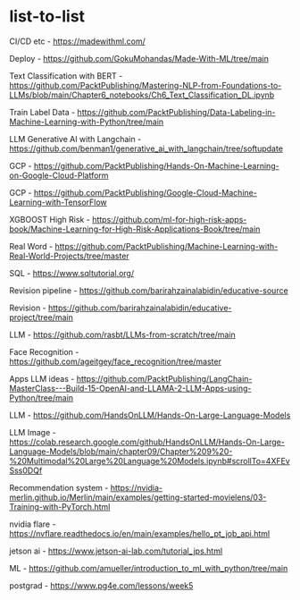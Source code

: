 # list-to-list


CI/CD etc - https://madewithml.com/

Deploy - https://github.com/GokuMohandas/Made-With-ML/tree/main

Text Classification with BERT - https://github.com/PacktPublishing/Mastering-NLP-from-Foundations-to-LLMs/blob/main/Chapter6_notebooks/Ch6_Text_Classification_DL.ipynb

Train Label Data - https://github.com/PacktPublishing/Data-Labeling-in-Machine-Learning-with-Python/tree/main

LLM Generative AI with Langchain - https://github.com/benman1/generative_ai_with_langchain/tree/softupdate

GCP - https://github.com/PacktPublishing/Hands-On-Machine-Learning-on-Google-Cloud-Platform

GCP - https://github.com/PacktPublishing/Google-Cloud-Machine-Learning-with-TensorFlow

XGBOOST High Risk  - https://github.com/ml-for-high-risk-apps-book/Machine-Learning-for-High-Risk-Applications-Book/tree/main

Real Word - https://github.com/PacktPublishing/Machine-Learning-with-Real-World-Projects/tree/master

SQL - https://www.sqltutorial.org/

Revision pipeline - https://github.com/barirahzainalabidin/educative-source

Revision - https://github.com/barirahzainalabidin/educative-project/tree/main

LLM - https://github.com/rasbt/LLMs-from-scratch/tree/main

Face Recognition - https://github.com/ageitgey/face_recognition/tree/master

Apps LLM ideas - https://github.com/PacktPublishing/LangChain-MasterClass---Build-15-OpenAI-and-LLAMA-2-LLM-Apps-using-Python/tree/main

LLM - https://github.com/HandsOnLLM/Hands-On-Large-Language-Models

LLM Image - https://colab.research.google.com/github/HandsOnLLM/Hands-On-Large-Language-Models/blob/main/chapter09/Chapter%209%20-%20Multimodal%20Large%20Language%20Models.ipynb#scrollTo=4XFEvSss0DQf

Recommendation system - https://nvidia-merlin.github.io/Merlin/main/examples/getting-started-movielens/03-Training-with-PyTorch.html

nvidia flare - https://nvflare.readthedocs.io/en/main/examples/hello_pt_job_api.html

jetson ai - https://www.jetson-ai-lab.com/tutorial_jps.html


ML - https://github.com/amueller/introduction_to_ml_with_python/tree/main

postgrad - https://www.pg4e.com/lessons/week5

